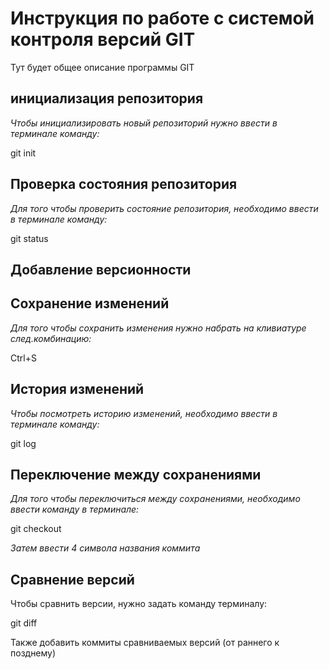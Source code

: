 # Инструкция по работе с системой контроля версий GIT

Тут будет общее описание программы GIT

## инициализация репозитория 

*Чтобы инициализировать новый репозиторий нужно ввести в терминале команду:* 

git init

## Проверка состояния репозитория

*Для того чтобы проверить состояние репозитория, необходимо ввести в терминале команду:*

git status


## Добавление версионности

## Сохранение изменений

*Для того чтобы сохранить изменения нужно набрать на кливиатуре след.комбинацию:*

Ctrl+S

## История изменений

*Чтобы посмотреть историю изменений, необходимо ввести в терминале команду:*

git log


## Переключение между сохранениями

*Для того чтобы переключиться между сохранениями, необходимо ввести команду в терминале:* 

git checkout

*Затем ввести 4 символа названия коммита*

## Сравнение версий

Чтобы сравнить версии, нужно задать команду терминалу:

git diff

Также добавить коммиты сравниваемых версий (от раннего к позднему)


